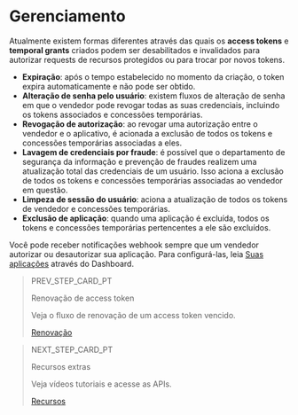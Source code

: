 # Gerenciamento
 
Atualmente existem formas diferentes através das quais os **access tokens** e **temporal grants** criados podem ser desabilitados e invalidados para autorizar requests de recursos protegidos ou para trocar por novos tokens.
 
* **Expiração**: após o tempo estabelecido no momento da criação, o token expira automaticamente e não pode ser obtido.
* **Alteração de senha pelo usuário**: existem fluxos de alteração de senha em que o vendedor pode revogar todas as suas credenciais, incluindo os tokens associados e concessões temporárias.
* **Revogação de autorização**: ao revogar uma autorização entre o vendedor e o aplicativo, é acionada a exclusão de todos os tokens e concessões temporárias associadas a eles.
* **Lavagem de credenciais por fraude**: é possível que o departamento de segurança da informação e prevenção de fraudes realizem uma atualização total das credenciais de um usuário. Isso aciona a exclusão de todos os tokens e concessões temporárias associadas ao vendedor em questão.
* **Limpeza de sessão do usuário**: aciona a atualização de todos os tokens de vendedor e concessões temporárias.
* **Exclusão de aplicação**: quando uma aplicação é excluída, todos os tokens e concessões temporárias pertencentes a ele são excluídos.
 
Você pode receber notificações webhook sempre que um vendedor autorizar ou desautorizar sua aplicação. Para configurá-las, leia [Suas aplicações](/developers/pt/guides/additional-content/dashboard/applications) através do Dashboard.
 
> PREV_STEP_CARD_PT
>
> Renovação de access token
>
> Veja o fluxo de renovação de um access token vencido.
>
> [Renovação](/developers/pt/guides/additional-content/security/oauth/renewal)

> NEXT_STEP_CARD_PT
>
> Recursos extras
>
> Veja vídeos tutoriais e acesse as APIs.
>
> [Recursos](/developers/pt/guides/additional-content/security/oauth/resources)